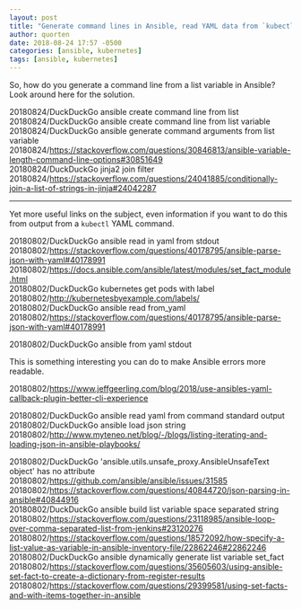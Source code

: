 ```yaml
---
layout: post
title: "Generate command lines in Ansible, read YAML data from `kubectl`"
author: quorten
date: 2018-08-24 17:57 -0500
categories: [ansible, kubernetes]
tags: [ansible, kubernetes]
---
```


So, how do you generate a command line from a list variable in
Ansible?  Look around here for the solution.

20180824/DuckDuckGo ansible create command line from list  
20180824/DuckDuckGo ansible create command line from list variable  
20180824/DuckDuckGo ansible generate command arguments from list variable  
20180824/https://stackoverflow.com/questions/30846813/ansible-variable-length-command-line-options#30851649  
20180824/DuckDuckGo jinja2 join filter  
20180824/https://stackoverflow.com/questions/24041885/conditionally-join-a-list-of-strings-in-jinja#24042287

<!-- more -->

----------

Yet more useful links on the subject, even information if you want to
do this from output from a `kubectl` YAML command.

20180802/DuckDuckGo ansible read in yaml from stdout  
20180802/https://stackoverflow.com/questions/40178795/ansible-parse-json-with-yaml#40178991  
20180802/https://docs.ansible.com/ansible/latest/modules/set_fact_module.html  
20180802/DuckDuckGo kubernetes get pods with label  
20180802/http://kubernetesbyexample.com/labels/  
20180802/DuckDuckGo ansible read from_yaml  
20180802/https://stackoverflow.com/questions/40178795/ansible-parse-json-with-yaml#40178991  

20180802/DuckDuckGo ansible from yaml stdout

This is something interesting you can do to make Ansible errors more
readable.

20180802/https://www.jeffgeerling.com/blog/2018/use-ansibles-yaml-callback-plugin-better-cli-experience

20180802/DuckDuckGo ansible read yaml from command standard output  
20180802/DuckDuckGo ansible load json string  
20180802/http://www.myteneo.net/blog/-/blogs/listing-iterating-and-loading-json-in-ansible-playbooks/

20180802/DuckDuckGo 'ansible.utils.unsafe_proxy.AnsibleUnsafeText object' has no attribute  
20180802/https://github.com/ansible/ansible/issues/31585  
20180802/https://stackoverflow.com/questions/40844720/json-parsing-in-ansible#40844916  
20180802/DuckDuckGo ansible build list variable space separated string  
20180802/https://stackoverflow.com/questions/23118985/ansible-loop-over-comma-separated-list-from-jenkins#23120276  
20180802/https://stackoverflow.com/questions/18572092/how-specify-a-list-value-as-variable-in-ansible-inventory-file/22862246#22862246  
20180802/DuckDuckGo ansible dynamically generate list variable set_fact  
20180802/https://stackoverflow.com/questions/35605603/using-ansible-set-fact-to-create-a-dictionary-from-register-results  
20180802/https://stackoverflow.com/questions/29399581/using-set-facts-and-with-items-together-in-ansible
